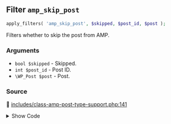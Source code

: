 ## Filter `amp_skip_post`

```php
apply_filters( 'amp_skip_post', $skipped, $post_id, $post );
```

Filters whether to skip the post from AMP.

### Arguments

* `bool $skipped` - Skipped.
* `int $post_id` - Post ID.
* `\WP_Post $post` - Post.

### Source

:link: [includes/class-amp-post-type-support.php:141](/includes/class-amp-post-type-support.php#L141)

<details>
<summary>Show Code</summary>

```php
if ( isset( $post->ID ) && true === apply_filters( 'amp_skip_post', false, $post->ID, $post ) ) {
```

</details>
